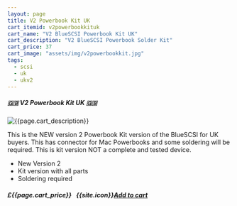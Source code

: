 ```yaml
---
layout: page
title: V2 Powerbook Kit UK
cart_itemid: v2powerbookkituk
cart_name: "V2 BlueSCSI Powerbook Kit UK"
cart_description: "V2 BlueSCSI Powerbook Solder Kit"
cart_price: 37
cart_image: "assets/img/v2powerbookkit.jpg"
tags: 
  - scsi
  - uk
  - ukv2
---
```


##### 🇬🇧 V2 Powerbook Kit UK 🇬🇧

![{{page.cart_description}}]({{page.cart_image}})

This is the NEW version 2 Powerbook Kit version of the BlueSCSI for UK buyers. This has connector for Mac Powerbooks and some soldering will be required. This is kit version NOT a complete and tested device.

* New Version 2
* Kit version with all parts
* Soldering required

##### £{{page.cart_price}} &nbsp; {{site.icon}}[Add to cart](/cart#{{page.cart_itemid}})